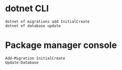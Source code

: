 ﻿# dotnet CLI
```
dotnet ef migrations add InitialCreate
dotnet ef database update
```

# Package manager console
```
Add-Migration InitialCreate
Update-Database
```